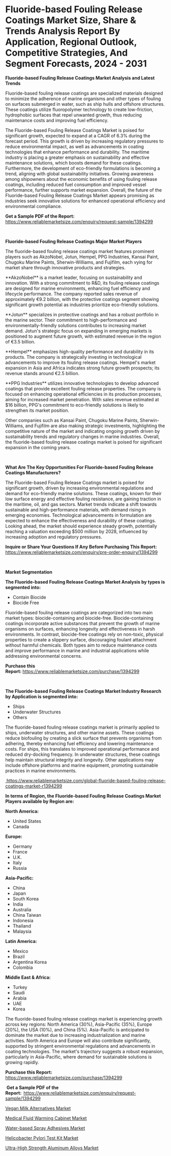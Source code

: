 <p><h1>Fluoride-based Fouling Release Coatings Market Size, Share & Trends Analysis Report By Application, Regional Outlook, Competitive Strategies, And Segment Forecasts, 2024 - 2031</h1></p><p><strong>Fluoride-based Fouling Release Coatings Market Analysis and Latest Trends</strong></p>
<p><p>Fluoride-based fouling release coatings are specialized materials designed to minimize the adherence of marine organisms and other types of fouling on surfaces submerged in water, such as ship hulls and offshore structures. These coatings utilize fluoropolymer technology to create low-friction, hydrophobic surfaces that repel unwanted growth, thus reducing maintenance costs and improving fuel efficiency.</p><p>The Fluoride-based Fouling Release Coatings Market is poised for significant growth, expected to expand at a CAGR of 6.3% during the forecast period. This growth is driven by increasing regulatory pressures to reduce environmental impact, as well as advancements in coating technologies that enhance performance and durability. The maritime industry is placing a greater emphasis on sustainability and effective maintenance solutions, which boosts demand for these coatings. Furthermore, the development of eco-friendly formulations is becoming a trend, aligning with global sustainability initiatives. Growing awareness among shipowners about the economic benefits of using fouling release coatings, including reduced fuel consumption and improved vessel performance, further supports market expansion. Overall, the future of the Fluoride-based Fouling Release Coatings Market appears promising as industries seek innovative solutions for enhanced operational efficiency and environmental compliance.</p></p>
<p><strong>Get a Sample PDF of the Report:&nbsp;</strong> <a href="https://www.reliablemarketsize.com/enquiry/request-sample/1394299">https://www.reliablemarketsize.com/enquiry/request-sample/1394299</a></p>
<p>&nbsp;</p>
<p><strong>Fluoride-based Fouling Release Coatings Major Market Players</strong></p>
<p><p>The fluoride-based fouling release coatings market features prominent players such as AkzoNobel, Jotun, Hempel, PPG Industries, Kansai Paint, Chugoku Marine Paints, Sherwin-Williams, and Fujifilm, each vying for market share through innovative products and strategies.</p><p>**AkzoNobel** is a market leader, focusing on sustainability and innovation. With a strong commitment to R&D, its fouling release coatings are designed for marine environments, enhancing fuel efficiency and lifecycle performance. The company reported sales revenue of approximately €9.2 billion, with the protective coatings segment showing significant growth potential as industries prioritize eco-friendly solutions.</p><p>**Jotun** specializes in protective coatings and has a robust portfolio in the marine sector. Their commitment to high-performance and environmentally-friendly solutions contributes to increasing market demand. Jotun's strategic focus on expanding in emerging markets is positioned to augment future growth, with estimated revenue in the region of €3.5 billion.</p><p>**Hempel** emphasizes high-quality performance and durability in its products. The company is strategically investing in technological advancements to improve its fouling release coatings. Hempel's market expansion in Asia and Africa indicates strong future growth prospects; its revenue stands around €2.5 billion.</p><p>**PPG Industries** utilizes innovative technologies to develop advanced coatings that provide excellent fouling release properties. The company is focused on enhancing operational efficiencies in its production processes, aiming for increased market penetration. With sales revenue estimated at $16 billion, PPG's commitment to eco-friendly solutions is likely to strengthen its market position.</p><p>Other companies such as Kansai Paint, Chugoku Marine Paints, Sherwin-Williams, and Fujifilm are also making strategic investments, highlighting the competitive nature of the market and indicating ongoing growth driven by sustainability trends and regulatory changes in marine industries. Overall, the fluoride-based fouling release coatings market is poised for significant expansion in the coming years.</p></p>
<p>&nbsp;</p>
<p><strong>What Are The Key Opportunities For Fluoride-based Fouling Release Coatings Manufacturers?</strong></p>
<p><p>The Fluoride-based Fouling Release Coatings market is poised for significant growth, driven by increasing environmental regulations and demand for eco-friendly marine solutions. These coatings, known for their low surface energy and effective fouling resistance, are gaining traction in the maritime, oil, and gas sectors. Market trends indicate a shift towards sustainable and high-performance materials, with demand rising in emerging economies. Technological advancements in formulation are expected to enhance the effectiveness and durability of these coatings. Looking ahead, the market should experience steady growth, potentially reaching a valuation exceeding $500 million by 2028, influenced by increasing adoption and regulatory pressures.</p></p>
<p><strong>Inquire or Share Your Questions If Any Before Purchasing This Report:</strong> <a href="https://www.reliablemarketsize.com/enquiry/pre-order-enquiry/1394299">https://www.reliablemarketsize.com/enquiry/pre-order-enquiry/1394299</a></p>
<p>&nbsp;</p>
<p><strong>Market Segmentation</strong></p>
<p><strong>The Fluoride-based Fouling Release Coatings Market Analysis by types is segmented into:</strong></p>
<p><ul><li>Contain Biocide</li><li>Biocide Free</li></ul></p>
<p><p>Fluoride-based fouling release coatings are categorized into two main market types: biocide-containing and biocide-free. Biocide-containing coatings incorporate active substances that prevent the growth of marine organisms on surfaces, enhancing longevity and effectiveness in harsh environments. In contrast, biocide-free coatings rely on non-toxic, physical properties to create a slippery surface, discouraging foulant attachment without harmful chemicals. Both types aim to reduce maintenance costs and improve performance in marine and industrial applications while addressing environmental concerns.</p></p>
<p><strong>Purchase this Report:&nbsp;</strong><a href="https://www.reliablemarketsize.com/purchase/1394299">https://www.reliablemarketsize.com/purchase/1394299</a></p>
<p>&nbsp;</p>
<p><strong>The Fluoride-based Fouling Release Coatings Market Industry Research by Application is segmented into:</strong></p>
<p><ul><li>Ships</li><li>Underwater Structures</li><li>Others</li></ul></p>
<p><p>The fluoride-based fouling release coatings market is primarily applied to ships, underwater structures, and other marine assets. These coatings reduce biofouling by creating a slick surface that prevents organisms from adhering, thereby enhancing fuel efficiency and lowering maintenance costs. For ships, this translates to improved operational performance and reduced dry-docking frequency. In underwater structures, these coatings help maintain structural integrity and longevity. Other applications may include offshore platforms and marine equipment, promoting sustainable practices in marine environments.</p></p>
<p><a href="https://www.reliablemarketsize.com/global-fluoride-based-fouling-release-coatings-market-r1394299">&nbsp;https://www.reliablemarketsize.com/global-fluoride-based-fouling-release-coatings-market-r1394299</a></p>
<p><strong>In terms of Region, the Fluoride-based Fouling Release Coatings Market Players available by Region are:</strong></p>
<p>
    <p> <strong> North America: </strong>
        <ul>
            <li>United States</li>
            <li>Canada</li>
        </ul>
        </p> 
    <p> <strong> Europe: </strong>
        <ul>
            <li>Germany</li>
            <li>France</li>
            <li>U.K.</li>
            <li>Italy</li>
            <li>Russia</li>
        </ul>
        </p> 
    <p> <strong> Asia-Pacific: </strong>
        <ul>
            <li>China</li>
            <li>Japan</li>
            <li>South Korea</li>
            <li>India</li>
            <li>Australia</li>
            <li>China Taiwan</li>
            <li>Indonesia</li>
            <li>Thailand</li>
            <li>Malaysia</li>
        </ul>
        </p> 
    <p> <strong> Latin America: </strong>
        <ul>
            <li>Mexico</li>
            <li>Brazil</li>
            <li>Argentina Korea</li>
            <li>Colombia</li>
        </ul>
        </p> 
    <p> <strong> Middle East & Africa: </strong>
        <ul>
            <li>Turkey</li>
            <li>Saudi</li>
            <li>Arabia</li>
            <li>UAE</li>
            <li>Korea</li>
        </ul>
    </p>
    </p>
<p><p>The fluoride-based fouling release coatings market is experiencing growth across key regions: North America (30%), Asia-Pacific (35%), Europe (20%), the USA (10%), and China (5%). Asia-Pacific is anticipated to dominate the market due to increasing industrialization and marine activities. North America and Europe will also contribute significantly, supported by stringent environmental regulations and advancements in coating technologies. The market's trajectory suggests a robust expansion, particularly in Asia-Pacific, where demand for sustainable solutions is growing rapidly.</p></p>
<p><strong>Purchase this Report: </strong><a href="https://www.reliablemarketsize.com/purchase/1394299">https://www.reliablemarketsize.com/purchase/1394299</a></p>
<p>&nbsp;<strong>Get a Sample PDF of the Report:&nbsp;&nbsp;</strong><a href="https://www.reliablemarketsize.com/enquiry/request-sample/1394299">https://www.reliablemarketsize.com/enquiry/request-sample/1394299</a></p>
<p><strong></strong></p>
<p><p><a href="https://www.linkedin.com/pulse/strategic-insights-global-vegan-milk-alternatives-market-trends-cddqf?trackingId=EbKa3Pw2Tq6F5aaS9vkW8Q%3D%3D">Vegan Milk Alternatives Market</a></p><p><a href="https://www.linkedin.com/pulse/emerging-opportunities-challenges-global-medical-fluid-warming-xwwhc?trackingId=LwowLuuVS4StF1RK129iaA%3D%3D">Medical Fluid Warming Cabinet Market</a></p><p><a href="https://issuu.com/reportprime-2/docs/water-based-spray-adhesives-market-_fa1af45bf70c3c">Water-based Spray Adhesives Market</a></p><p><a href="https://www.linkedin.com/pulse/global-helicobacter-pylori-test-kit-market-share-growth-opportunities-swgoc?trackingId=YDTskX32RdSXGoANeWWXCg%3D%3D">Helicobacter Pylori Test Kit Market</a></p><p><a href="https://issuu.com/reportprime-2/docs/ultra-high-strength-aluminum-alloys_9c8f18100ad38c">Ultra-High Strength Aluminum Alloys Market</a></p></p>